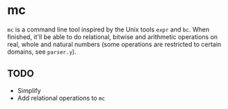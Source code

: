 # mc

`mc` is a command line tool inspired by the Unix tools `expr` and `bc`. When
finished, it'll be able to do relational, bitwise and arithmetic operations on
real, whole and natural numbers (some operations are restricted to certain
domains, see `parser.y`).

## TODO

- Simplify
- Add relational operations to `mc`
